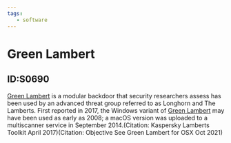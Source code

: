 ```yaml
---
tags:
   - software
---
```

# Green Lambert
## ID:S0690
[Green Lambert](/mitre/software/S0690) is a modular backdoor that security researchers assess has been used by an advanced threat group referred to as Longhorn and The Lamberts. First reported in 2017, the Windows variant of [Green Lambert](/mitre/software/S0690) may have been used as early as 2008; a macOS version was uploaded to a multiscanner service in September 2014.(Citation: Kaspersky Lamberts Toolkit April 2017)(Citation: Objective See Green Lambert for OSX Oct 2021)  
